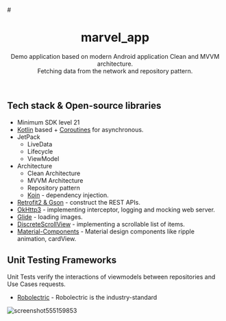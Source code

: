 #<h1 align="center">marvel_app</h1>

<p align="center">  
Demo application based on modern Android application Clean and MVVM architecture.<br>
Fetching data from the network and repository pattern.
</p>
</br>


## Tech stack & Open-source libraries
- Minimum SDK level 21
- [Kotlin](https://kotlinlang.org/) based + [Coroutines](https://github.com/Kotlin/kotlinx.coroutines) for asynchronous.
- JetPack
  - LiveData
  - Lifecycle
  - ViewModel
- Architecture
  - Clean Architecture
  - MVVM Architecture
  - Repository pattern
  - [Koin](https://github.com/InsertKoinIO/koin) - dependency injection.
- [Retrofit2 & Gson](https://github.com/square/retrofit) - construct the REST APIs.
- [OkHttp3](https://github.com/square/okhttp) - implementing interceptor, logging and mocking web server.
- [Glide](https://github.com/bumptech/glide) - loading images.
- [DiscreteScrollView](https://github.com/yarolegovich/DiscreteScrollView) - implementing a scrollable list of items.
- [Material-Components](https://github.com/material-components/material-components-android) - Material design components like ripple animation, cardView.

## Unit Testing Frameworks
Unit Tests verify the interactions of viewmodels between repositories and Use Cases requests.
- [Robolectric](https://github.com/robolectric/robolectric) - Robolectric is the industry-standard 

![screenshot555159853](https://user-images.githubusercontent.com/24237865/79233416-cb12d700-7ea3-11ea-9a17-a4a732c379f4.png)


```
